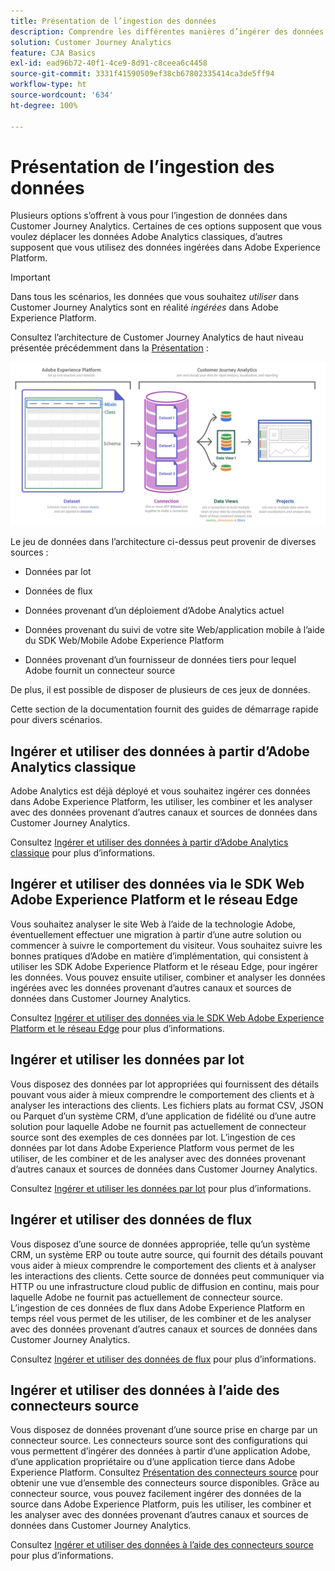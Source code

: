 ```yaml
---
title: Présentation de l’ingestion des données
description: Comprendre les différentes manières d’ingérer des données dans Customer Journey Analytics
solution: Customer Journey Analytics
feature: CJA Basics
exl-id: ead96b72-40f1-4ce9-8d91-c8ceea6c4458
source-git-commit: 3331f41590509ef38cb67802335414ca3de5ff94
workflow-type: ht
source-wordcount: '634'
ht-degree: 100%

---
```


# Présentation de l’ingestion des données

Plusieurs options s’offrent à vous pour l’ingestion de données dans Customer Journey Analytics. Certaines de ces options supposent que vous voulez déplacer les données Adobe Analytics classiques, d’autres supposent que vous utilisez des données ingérées dans Adobe Experience Platform.

>[!IMPORTANT]
>
>Dans tous les scénarios, les données que vous souhaitez _utiliser_ dans Customer Journey Analytics sont en réalité _ingérées_ dans Adobe Experience Platform.


Consultez l’architecture de Customer Journey Analytics de haut niveau présentée précédemment dans la [Présentation](https://experienceleague.adobe.com/docs/analytics-platform/using/cja-overview/cja-overview.html?lang=fr) :

![Customer Journey Analytics](./assets/cja-architecture.png)

Le jeu de données dans l’architecture ci-dessus peut provenir de diverses sources :

- Données par lot

- Données de flux

- Données provenant d’un déploiement d’Adobe Analytics actuel

- Données provenant du suivi de votre site Web/application mobile à l’aide du SDK Web/Mobile Adobe Experience Platform

- Données provenant d’un fournisseur de données tiers pour lequel Adobe fournit un connecteur source

De plus, il est possible de disposer de plusieurs de ces jeux de données.

Cette section de la documentation fournit des guides de démarrage rapide pour divers scénarios.

## Ingérer et utiliser des données à partir d’Adobe Analytics classique

Adobe Analytics est déjà déployé et vous souhaitez ingérer ces données dans Adobe Experience Platform, les utiliser, les combiner et les analyser avec des données provenant d’autres canaux et sources de données dans Customer Journey Analytics.

Consultez [Ingérer et utiliser des données à partir d’Adobe Analytics classique](./analytics.md) pour plus d’informations.

## Ingérer et utiliser des données via le SDK Web Adobe Experience Platform et le réseau Edge

Vous souhaitez analyser le site Web à l’aide de la technologie Adobe, éventuellement effectuer une migration à partir d’une autre solution ou commencer à suivre le comportement du visiteur. Vous souhaitez suivre les bonnes pratiques d’Adobe en matière d’implémentation, qui consistent à utiliser les SDK Adobe Experience Platform et le réseau Edge, pour ingérer les données. Vous pouvez ensuite utiliser, combiner et analyser les données ingérées avec les données provenant d’autres canaux et sources de données dans Customer Journey Analytics.

Consultez [Ingérer et utiliser des données via le SDK Web Adobe Experience Platform et le réseau Edge](./aepwebsdk.md) pour plus d’informations.

## Ingérer et utiliser les données par lot

Vous disposez des données par lot appropriées qui fournissent des détails pouvant vous aider à mieux comprendre le comportement des clients et à analyser les interactions des clients. Les fichiers plats au format CSV, JSON ou Parquet d’un système CRM, d’une application de fidélité ou d’une autre solution pour laquelle Adobe ne fournit pas actuellement de connecteur source sont des exemples de ces données par lot. L’ingestion de ces données par lot dans Adobe Experience Platform vous permet de les utiliser, de les combiner et de les analyser avec des données provenant d’autres canaux et sources de données dans Customer Journey Analytics.

Consultez [Ingérer et utiliser les données par lot](./batch.md) pour plus d’informations.

## Ingérer et utiliser des données de flux

Vous disposez d’une source de données appropriée, telle qu’un système CRM, un système ERP ou toute autre source, qui fournit des détails pouvant vous aider à mieux comprendre le comportement des clients et à analyser les interactions des clients. Cette source de données peut communiquer via HTTP ou une infrastructure cloud public de diffusion en continu, mais pour laquelle Adobe ne fournit pas actuellement de connecteur source. L’ingestion de ces données de flux dans Adobe Experience Platform en temps réel vous permet de les utiliser, de les combiner et de les analyser avec des données provenant d’autres canaux et sources de données dans Customer Journey Analytics.

Consultez [Ingérer et utiliser des données de flux](./streaming.md) pour plus d’informations.

## Ingérer et utiliser des données à l’aide des connecteurs source

Vous disposez de données provenant d’une source prise en charge par un connecteur source. Les connecteurs source sont des configurations qui vous permettent d’ingérer des données à partir d’une application Adobe, d’une application propriétaire ou d’une application tierce dans Adobe Experience Platform. Consultez [Présentation des connecteurs source](https://experienceleague.adobe.com/docs/experience-platform/sources/home.html?lang=fr) pour obtenir une vue d’ensemble des connecteurs source disponibles. Grâce au connecteur source, vous pouvez facilement ingérer des données de la source dans Adobe Experience Platform, puis les utiliser, les combiner et les analyser avec des données provenant d’autres canaux et sources de données dans Customer Journey Analytics.

Consultez [Ingérer et utiliser des données à l’aide des connecteurs source](./sources.md) pour plus d’informations.
